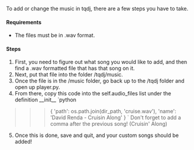 To add or change the music in tqdj, there are a few steps you have to take.

#### Requirements
- The files must be in .wav format.

#### Steps
1. First, you need to figure out what song you would like to add, and then find a .wav formatted file that has that song on it.
2. Next, put that file into the folder /tqdj/music.
3. Once the file is in the /music folder, go back up to the /tqdj folder and open up player.py.
4. From there, copy this code into the self.audio_files list under the definition \_\_init\_\_
`python
>>> {
            'path': os.path.join(dir_path, 'cruise.wav'),
            'name': 'David Renda - Cruisin Along'
        }
`
Don't forget to add a comma after the previous song! (Cruisin' Along)
5. Once this is done, save and quit, and your custom songs should be added!